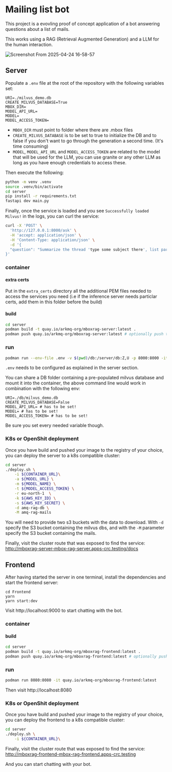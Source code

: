 # Mailing list bot

This project is a evovling proof of concept application of a bot answering
questions about a list of mails.

This works using a RAG (Retrieval Augmented Generation) and a LLM for the human
interaction.

![Screenshot From 2025-04-24 16-58-57](https://github.com/user-attachments/assets/e8f344d0-b7cd-41ac-a53c-afb127673a00)

## Server

Populate a `.env` file at the root of the repository with the following
variables set:

```
URI=./milvus_demo.db
CREATE_MILVUS_DATABASE=True
MBOX_DIR=
MODEL_API_URL=
MODEL=
MODEL_ACCESS_TOKEN=
```

* `MBOX_DIR` must point to folder where there are .mbox files
* `CREATE_MILVUS_DATABASE` is to be set to true to initialize the DB and to false
  if you don't want to go through the generation a second time. (It's time
  consuming)
* `MODEL`, `MODEL_API_URL` and `MODEL_ACCESS_TOKEN` are related to the model
  that will be used for the LLM, you can use granite or any other LLM as long as
  you have
  enough credentials to access these.

Then execute the following:

```bash
python -m venv .venv
source .venv/bin/activate
cd server
pip install -r requirements.txt
fastapi dev main.py
```

Finally, once the service is loaded and you see `Successfully loaded Milvus!` in
the logs, you can curl the service:

```bash
curl -X 'POST' \
  'http://127.0.0.1:8000/ask' \
  -H 'accept: application/json' \
  -H 'Content-Type: application/json' \
  -d '{
  "question": "Summarize the thread 'type some subject there', list participants and dates of responses"
}'
```

### container

#### extra certs

Put in the `extra_certs` directory all the additional PEM files needed to access
the services you need (i.e if the inference server needs particlar certs, add
them in this folder before the build)

#### build

```bash
cd server
podman build -t quay.io/arkmq-org/mboxrag-server:latest .
podman push quay.io/arkmq-org/mboxrag-server:latest # optionally push to quay
```

### run

```bash
podman run --env-file .env -v $(pwd)/db:/server/db:Z,U -p 8000:8000 -it quay.io/arkmq-org/mboxrag-server:latest
```

`.env` needs to be configured as explained in the server section.

You can share a DB folder containing a pre-populated milvus database and mount
it into the container, the above command line would work in combination with
the following env:

```
URI=./db/milvus_demo.db
CREATE_MILVUS_DATABASE=False
MODEL_API_URL= # has to be set!
MODEL= # has to be set!
MODEL_ACCESS_TOKEN= # has to be set!
```

Be sure you set every needed variable though.


### K8s or OpenShit deployment

Once you have build and pushed your image to the registry of your choice, you
can deploy the server to a k8s compatible cluster:

```bash
cd server
./deploy.sh \
    -i ${CONTAINER_URL}\
    -a ${MODEL_URL} \
    -m ${MODEL_NAME} \
    -t ${MODEL_ACCESS_TOKEN} \
    -r eu-north-1  \
    -k ${AWS_KEY_ID} \
    -s ${AWS_KEY_SECRET} \
    -d amq-rag-db \
    -M amq-rag-mails
```

You will need to provide two s3 buckets with the data to download. With `-d`
specify the S3 bucket containing the milvus dbs, and with the `-M` parameter
specify the S3 bucket containing the mails.

Finally, visit the cluster route that was exposed to find the service:
http://mboxrag-server-mbox-rag-server.apps-crc.testing/docs

## Frontend

After having started the server in one terminal, install the dependencies and
start the frontend server:

```
cd Frontend
yarn
yarn start:dev
```

Visit http://localhost:9000 to start chatting with the bot.

### container

#### build

```bash
cd server
podman build -t quay.io/arkmq-org/mboxrag-frontend:latest .
podman push quay.io/arkmq-org/mboxrag-frontend:latest # optionally push to quay
```

### run

```bash
podman run 8080:8080 -it quay.io/arkmq-org/mboxrag-frontend:latest
```

Then visit http://localhost:8080

### K8s or OpenShit deployment

Once you have build and pushed your image to the registry of your choice, you
can deploy the frontend to a k8s compatible cluster:

```bash
cd server
./deploy.sh \
    -i ${CONTAINER_URL}\
```

Finally, visit the cluster route that was exposed to find the service:
http://mboxrag-frontend-mbox-rag-frontend.apps-crc.testing

And you can start chatting with your bot.
